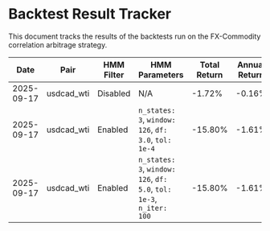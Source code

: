 # Backtest Result Tracker

This document tracks the results of the backtests run on the FX-Commodity correlation arbitrage strategy.

| Date       | Pair         | HMM Filter | HMM Parameters                               | Total Return | Annual Return | Sharpe Ratio | Max Drawdown | Win Rate | Profit Factor |
|------------|--------------|------------|----------------------------------------------|--------------|---------------|--------------|--------------|----------|---------------|
| 2025-09-17 | usdcad_wti   | Disabled   | N/A                                          | -1.72%       | -0.16%        | -0.02        | -22.21%      | 23.70%   | 0.97          |
| 2025-09-17 | usdcad_wti   | Enabled    | `n_states: 3`, `window: 126`, `df: 3.0`, `tol: 1e-4` | -15.80%      | -1.61%        | -0.21        | -30.23%      | 15.19%   | 0.81          |
| 2025-09-17 | usdcad_wti   | Enabled    | `n_states: 3`, `window: 126`, `df: 5.0`, `tol: 1e-3`, `n_iter: 100` | -15.80%      | -1.61%        | -0.21        | -30.23%      | 15.19%   | 0.81          |
